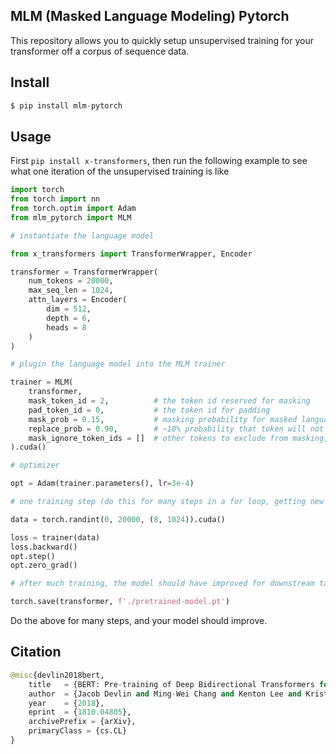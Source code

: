 ## MLM (Masked Language Modeling) Pytorch

This repository allows you to quickly setup unsupervised training for your transformer off a corpus of sequence data.

## Install

```py
$ pip install mlm-pytorch
```

## Usage

First `pip install x-transformers`, then run the following example to see what one iteration of the unsupervised training is like

```py
import torch
from torch import nn
from torch.optim import Adam
from mlm_pytorch import MLM

# instantiate the language model

from x_transformers import TransformerWrapper, Encoder

transformer = TransformerWrapper(
    num_tokens = 20000,
    max_seq_len = 1024,
    attn_layers = Encoder(
        dim = 512,
        depth = 6,
        heads = 8
    )
)

# plugin the language model into the MLM trainer

trainer = MLM(
    transformer,
    mask_token_id = 2,          # the token id reserved for masking
    pad_token_id = 0,           # the token id for padding
    mask_prob = 0.15,           # masking probability for masked language modeling
    replace_prob = 0.90,        # ~10% probability that token will not be masked, but included in loss, as detailed in the epaper
    mask_ignore_token_ids = []  # other tokens to exclude from masking, include the [cls] and [sep] here
).cuda()

# optimizer

opt = Adam(trainer.parameters(), lr=3e-4)

# one training step (do this for many steps in a for loop, getting new `data` each time)

data = torch.randint(0, 20000, (8, 1024)).cuda()

loss = trainer(data)
loss.backward()
opt.step()
opt.zero_grad()

# after much training, the model should have improved for downstream tasks

torch.save(transformer, f'./pretrained-model.pt')
```

Do the above for many steps, and your model should improve.

## Citation

```py
@misc{devlin2018bert,
    title   = {BERT: Pre-training of Deep Bidirectional Transformers for Language Understanding},
    author  = {Jacob Devlin and Ming-Wei Chang and Kenton Lee and Kristina Toutanova},
    year    = {2018},
    eprint  = {1810.04805},
    archivePrefix = {arXiv},
    primaryClass = {cs.CL}
}
```
